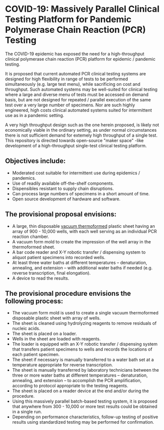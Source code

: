 # COVID-19:  Massively Parallel Clinical Testing Platform for Pandemic Polymerase Chain Reaction (PCR) Testing

The COVID-19 epidemic has exposed the need for a high-throughput clinical polymerase chain reaction (PCR) platform for epidemic / pandemic testing. 

It is proposed that current automated PCR clinical testing systems are designed for high flexibility in range of tests to be performed simultaneously (e.g. large test menu), while sacrificing on cost and throughput. Such automated systems may be well-suited for clinical testing where a large and diverse menu of tests must be accessed on demand basis, but are not  designed for repeated / parallel execution of the same test over a very large number of specimens.  Nor are such highly engineered, high costs clinical automated systems suited for intermittent use as in a pandemic setting.

A very high throughput design such as the one herein proposed, is likely not economically viable in the ordinary setting, as under normal circumstances there is not sufficient demand for extemely high throughput of a single test. This repository is directed towards open-source "maker space" -like development of a high-throughput single-test clinical testing platform.  

## Objectives include:

- Moderated cost suitable for intermittent use during epidemics / pandemics.
- Use of readily available off-the-shelf components.
- Dispensibles resistant to supply chain disruptions.
- Can process large numbers of specimens in a short amount of time.
- Open source development of hardware and software.

## The provisional proposal envisions:

-  A large, thin disposable [vacuum thermoformed](https://youtu.be/DWWq2hH7imA?t=84) plastic sheet having an array of 900 - 10,000 wells, with each well serving as an individual PCR reaction chamber.
-  A vacuum form mold to create the impression of the well array in the thermoformed sheet.
- A bar code reader and X-Y robotic transfer / dispensing system to aliquot patient specimens into recorded wells.
- At least three water baths at different temperatures – denaturation, annealing, and extension – with additional water baths if needed (e.g. reverse transcription, final elongation).
- A device to read the results.

## The provisional procedure envisions the following process:

- The vacuum form mold is used to create a single vacuum thermoformed disposable plastic sheet with array of wells.
- The sheet is cleaned using hydrolyzing reagents to remove residuals of nucleic acids.
- The sheet is placed on a loader.
- Wells in the sheet are loaded with reagents.
- The loader is equipped with an X-Y robotic transfer / dispensing system that transfers patient specimens to wells and records the locations of each patient specimen.
- The sheet if necessary is manually transferred to a water bath set at a temperature appropriate for reverse transcription.
-  The sheet is manually transferred by laboratory technicians between the three or more water baths at different temperatures – denaturation, annealing, and extension – to accomplish the PCR amplification, according to protocol appropriate to the testing reagents.
- The sheet is placed on a reader device at the end and/or during the procedure.
- Using this massively parallel batch-based testing system, it is proposed that anywhere from 300 - 10,000 or more test results could be obtained in a single run.
- Depending on performance characteristics, follow-up testing of positive results using standardized testing may be performed for confirmation.
